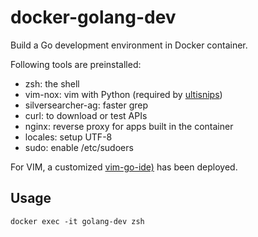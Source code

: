 # docker-golang-dev

Build a Go development environment in Docker container.

Following tools are preinstalled:

* zsh: the shell
* vim-nox: vim with Python (required by [ultisnips](https://github.com/SirVer/ultisnips))
* silversearcher-ag: faster grep
* curl: to download or test APIs
* nginx: reverse proxy for apps built in the container
* locales: setup UTF-8
* sudo: enable /etc/sudoers

For VIM, a customized [vim-go-ide)](https://github.com/YanhaoYang/vim-go-ide) has been deployed.

## Usage

    docker exec -it golang-dev zsh
